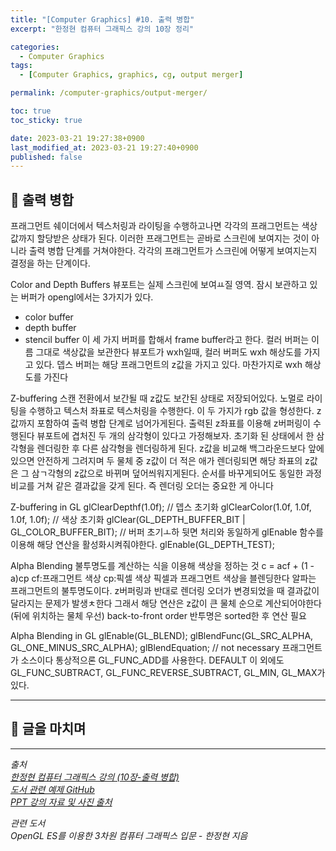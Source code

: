 ```yaml
---
title: "[Computer Graphics] #10. 출력 병합"
excerpt: "한정현 컴퓨터 그래픽스 강의 10장 정리"

categories:
  - Computer Graphics
tags:
  - [Computer Graphics, graphics, cg, output merger]

permalink: /computer-graphics/output-merger/

toc: true
toc_sticky: true

date: 2023-03-21 19:27:38+0900
last_modified_at: 2023-03-21 19:27:40+0900
published: false
---
```


## 👻 출력 병합
프래그먼트 쉐이더에서 텍스처링과 라이팅을 수행하고나면 각각의 프래그먼트는 색상값까지 할당받은 상태가 된다. 이러한 프래그먼트는 곧바로 스크린에 보여지는 것이 아니라 출력 병합 단계를 거쳐야한다. 각각의 프래그먼트가 스크린에 어떻게 보여지는지 결정을 하는 단계이다.

Color and Depth Buffers
뷰포트는 실제 스크린에 보여ㅛ질 영역. 잠시 보관하고 있는 버퍼가 opengl에서는 3가지가 있다.
- color buffer
- depth buffer
- stencil buffer
이 세 가지 버퍼를 합해서 frame buffer라고 한다.
컬러 버퍼는 이름 그대로 색상값을 보관한다
뷰포트가 wxh일때, 컬러 버퍼도 wxh 해상도를 가지고 있다.
뎁스 버퍼는 해당 프래그먼트의 z값을 가지고 있다. 마찬가지로 wxh 해상도를 가진다

Z-buffering
스캔 전환에서 보간될 때 z값도 보간된 상태로 저장되어있다. 노멀로 라이팅을 수행하고 텍스처 좌표로 텍스처링을 수행한다. 이 두 가지가 rgb 값을 형성한다. z값까지 포함하여 출력 병합 단계로 넘어가게된다.
출력된 z좌표를 이용해 z버퍼링이 수행된다
뷰포트에 겹처진 두 개의 삼각형이 있다고 가정해보자. 초기화 된 상태에서 한 삼각형을 렌더링한 후 다른 삼각형을 렌더링하게 된다. z값을 비교해 백그라운드보다 앞에 있으면 안전하게 그려지며 두 물체 중 z값이 더 적은 애가 렌더링되면 해당 좌표의 z값은 그 삼ㄱ각형의 z값으로 바뀌며 덮어씌워지게된다.
순서를 바꾸게되어도 동일한 과정 비교를 거쳐 같은 결과값을 갖게 된다. 즉 렌더링 오더는 중요한 게 아니다

Z-buffering in GL
glClearDepthf(1.0f); // 뎁스 초기화
glClearColor(1.0f, 1.0f, 1.0f, 1.0f); // 색상 초기화
glClear(GL_DEPTH_BUFFER_BIT | GL_COLOR_BUFFER_BIT); // 버퍼 초기ㅗ하
뒷면 처리와 동일하게 glEnable 함수를 이용해 해당 연산을 활성화시켜줘야한다.
glEnable(GL_DEPTH_TEST);

Alpha Blending
불투명도를 계산하는 식을 이용해 색상을 정하는 것
c = acf + (1 - a)cp
cf:프래그먼트 색상
cp:픽셀 색상
픽셀과 프래그먼트 색상을 블렌딩한다
알파는 프래그먼트의 불투명도이다. z버퍼링과 반대로 렌더링 오더가 변경되었을 때 결과값이 달라지는 문제가 발생ㅊ한다
그래서 해당 연산은 z값이 큰 물체 순으로 계산되어야한다(뒤에 위치하는 물체 우선) back-to-front order
반투명은 sorted한 후 연산 필요

Alpha Blending in GL
glEnable(GL_BLEND);
glBlendFunc(GL_SRC_ALPHA, GL_ONE_MINUS_SRC_ALPHA);
glBlendEquation; // not necessary
프래그먼트가 소스이다
통상적으론 GL_FUNC_ADD를 사용한다. DEFAULT
이 외에도 GL_FUNC_SUBTRACT, GL_FUNC_REVERSE_SUBTRACT, GL_MIN, GL_MAX가 있다.


***

## 👻 글을 마치며


***

_출처_   
_[한정현 컴퓨터 그래픽스 강의 (10장-출력 병합)](https://youtu.be/qegJ7a6UwXg)_   
_[도서 관련 예제 GitHub](https://github.com/medialab-ku/openGLESbook)_   
_[PPT 강의 자료 및 사진 출처](https://media.korea.ac.kr/books/)_

_관련 도서_   
_OpenGL ES를 이용한 3차원 컴퓨터 그래픽스 입문 - 한정현 지음_   